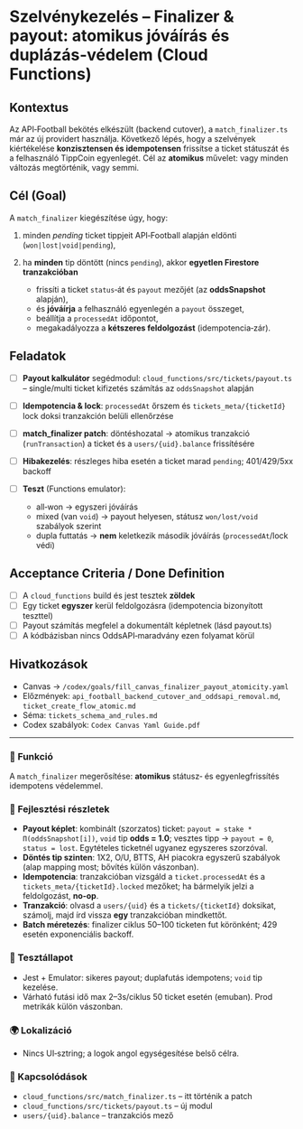 # Szelvénykezelés – Finalizer & payout: **atomikus** jóváírás és duplázás‑védelem (Cloud Functions)

## Kontextus

Az API‑Football bekötés elkészült (backend cutover), a `match_finalizer.ts` már az új providert használja. Következő lépés, hogy a szelvények kiértékelése **konzisztensen és idempotensen** frissítse a ticket státuszát és a felhasználó TippCoin egyenlegét. Cél az **atomikus** művelet: vagy minden változás megtörténik, vagy semmi.

## Cél (Goal)

A `match_finalizer` kiegészítése úgy, hogy:

1. minden *pending* ticket tippjeit API‑Football alapján eldönti (`won|lost|void|pending`),
2. ha **minden** tip döntött (nincs `pending`), akkor **egyetlen Firestore tranzakcióban**

   * frissíti a ticket `status`‑át és `payout` mezőjét (az **oddsSnapshot** alapján),
   * és **jóváírja** a felhasználó egyenlegén a `payout` összeget,
   * beállítja a `processedAt` időpontot,
   * megakadályozza a **kétszeres feldolgozást** (idempotencia‑zár).

## Feladatok

* [ ] **Payout kalkulátor** segédmodul: `cloud_functions/src/tickets/payout.ts` – single/multi ticket kifizetés számítás az `oddsSnapshot` alapján
* [ ] **Idempotencia & lock**: `processedAt` őrszem és `tickets_meta/{ticketId}` lock doksi tranzakción belüli ellenőrzése
* [ ] **match\_finalizer patch**: döntéshozatal → atomikus tranzakció (`runTransaction`) a ticket és a `users/{uid}.balance` frissítésére
* [ ] **Hibakezelés**: részleges hiba esetén a ticket marad `pending`; 401/429/5xx backoff
* [ ] **Teszt** (Functions emulator):

  * all‑won → egyszeri jóváírás
  * mixed (van `void`) → payout helyesen, státusz `won/lost/void` szabályok szerint
  * dupla futtatás → **nem** keletkezik második jóváírás (`processedAt`/lock védi)

## Acceptance Criteria / Done Definition

* [ ] A `cloud_functions` build és jest tesztek **zöldek**
* [ ] Egy ticket **egyszer** kerül feldolgozásra (idempotencia bizonyított teszttel)
* [ ] Payout számítás megfelel a dokumentált képletnek (lásd payout.ts)
* [ ] A kódbázisban nincs OddsAPI‑maradvány ezen folyamat körül

## Hivatkozások

* Canvas → `/codex/goals/fill_canvas_finalizer_payout_atomicity.yaml`
* Előzmények: `api_football_backend_cutover_and_oddsapi_removal.md`, `ticket_create_flow_atomic.md`
* Séma: `tickets_schema_and_rules.md`
* Codex szabályok: `Codex Canvas Yaml Guide.pdf`

---

### 🎯 Funkció

A `match_finalizer` megerősítése: **atomikus** státusz‑ és egyenlegfrissítés idempotens védelemmel.

### 🧠 Fejlesztési részletek

* **Payout képlet**: kombinált (szorzatos) ticket: `payout = stake * Π(oddsSnapshot[i])`, `void` tip **odds = 1.0**; vesztes tipp → `payout = 0`, `status = lost`. Egytételes ticketnél ugyanez egyszeres szorzóval.
* **Döntés tip szinten**: 1X2, O/U, BTTS, AH piacokra egyszerű szabályok (alap mapping most; bővítés külön vászonban).
* **Idempotencia**: tranzakcióban vizsgáld a `ticket.processedAt` és a `tickets_meta/{ticketId}.locked` mezőket; ha bármelyik jelzi a feldolgozást, **no‑op**.
* **Tranzakció**: olvasd a `users/{uid}` és a `tickets/{ticketId}` doksikat, számolj, majd írd vissza **egy** tranzakcióban mindkettőt.
* **Batch méretezés**: finalizer ciklus 50–100 ticketen fut körönként; 429 esetén exponenciális backoff.

### 🧪 Tesztállapot

* Jest + Emulator: sikeres payout; duplafutás idempotens; `void` tip kezelése.
* Várható futási idő max 2–3s/ciklus 50 ticket esetén (emuban). Prod metrikák külön vászonban.

### 🌍 Lokalizáció

* Nincs UI‑sztring; a logok angol egységesítése belső célra.

### 📎 Kapcsolódások

* `cloud_functions/src/match_finalizer.ts` – itt történik a patch
* `cloud_functions/src/tickets/payout.ts` – új modul
* `users/{uid}.balance` – tranzakciós mező
